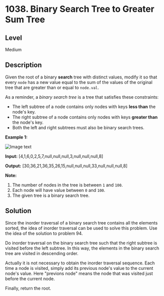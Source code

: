 # 1038. Binary Search Tree to Greater Sum Tree
## Level
Medium

## Description
Given the root of a binary **search** tree with distinct values, modify it so that every `node` has a new value equal to the sum of the values of the original tree that are greater than or equal to `node.val`.

As a reminder, a *binary search tree* is a tree that satisfies these constraints:

* The left subtree of a node contains only nodes with keys **less than** the node's key.
* The right subtree of a node contains only nodes with keys **greater than** the node's key.
* Both the left and right subtrees must also be binary search trees.

**Example 1:**

![Image text](https://assets.leetcode.com/uploads/2019/05/02/tree.png)

**Input:** [4,1,6,0,2,5,7,null,null,null,3,null,null,null,8]

**Output:** [30,36,21,36,35,26,15,null,null,null,33,null,null,null,8]

**Note:**

1. The number of nodes in the tree is between `1` and `100`.
2. Each node will have value between `0` and `100`.
3. The given tree is a binary search tree.

## Solution
Since the inorder traversal of a binary search tree contains all the elements sorted, the idea of inorder traversal can be used to solve this problem. Use the idea of the solution to problem 94.

Do inorder traversal on the binary search tree such that the right subtree is visited before the left subtree. In this way, the elements in the binary search tree are visited in descending order.

Actually it is not necessary to obtain the inorder traversal sequence. Each time a node is visited, simply add its previous node's value to the current node's value. Here "previons node" means the node that was visited just before the current node.

Finally, return the root.
